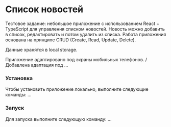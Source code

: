 # Список новостей

Тестовое задание: небольшое приложение с использованием React + TypeScript для управления списком новостей. Новость можно добавить в список, редактировать и потом удалить из списка. Работа приложения основана на принципе CRUD (Create, Read, Update, Delete).

Данные хранятся в local storage.

Приложение адаптировано под экраны мобильных телефонов. / Добавлена адаптация под ...

### Установка
Чтобы установить приложение локально, выполните следующие команды:
...

### Запуск
Для запуска выполните следующую команду:
...